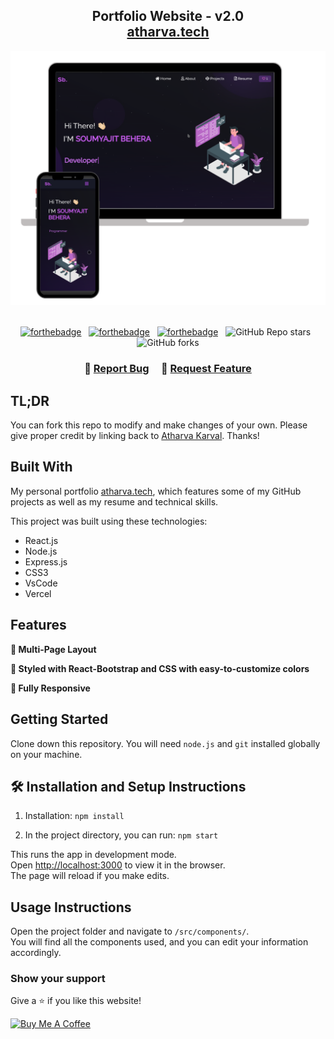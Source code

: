 <h2 align="center">
  Portfolio Website - v2.0<br/>
  <a href="https://vercel.com/atharva-karvals-projects" target="_blank">atharva.tech</a>
</h2>
<div align="center">
  <img alt="Demo" src="./Images/readme-img1.png" />
</div>

<br/>

<center>

[![forthebadge](https://forthebadge.com/images/badges/built-with-love.svg)](https://forthebadge.com) &nbsp;
[![forthebadge](https://forthebadge.com/images/badges/made-with-javascript.svg)](https://forthebadge.com) &nbsp;
[![forthebadge](https://forthebadge.com/images/badges/open-source.svg)](https://forthebadge.com) &nbsp;
![GitHub Repo stars](https://img.shields.io/github/stars/atharvakarval/Portfolio?color=red&logo=github&style=for-the-badge) &nbsp;
![GitHub forks](https://img.shields.io/github/forks/atharvakarval/Portfolio?color=red&logo=github&style=for-the-badge)

</center>

<h3 align="center">
    🔹
    <a href="https://github.com/atharvakarval/Portfolio/issues">Report Bug</a> &nbsp; &nbsp;
    🔹
    <a href="https://github.com/atharvakarval/Portfolio/issues">Request Feature</a>
</h3>

## TL;DR

You can fork this repo to modify and make changes of your own. Please give proper credit by linking back to [Atharva Karval](https://github.com/atharvakarval/Portfolio). Thanks!

## Built With

My personal portfolio <a href="https://vercel.com/atharva-karvals-projects" target="_blank">atharva.tech</a>, which features some of my GitHub projects as well as my resume and technical skills.<br/>

This project was built using these technologies:

- React.js
- Node.js
- Express.js
- CSS3
- VsCode
- Vercel

## Features

**📖 Multi-Page Layout**

**🎨 Styled with React-Bootstrap and CSS with easy-to-customize colors**

**📱 Fully Responsive**

## Getting Started

Clone down this repository. You will need `node.js` and `git` installed globally on your machine.

## 🛠 Installation and Setup Instructions

1. Installation: `npm install`

2. In the project directory, you can run: `npm start`

This runs the app in development mode.\
Open [http://localhost:3000](http://localhost:3000) to view it in the browser.\
The page will reload if you make edits.

## Usage Instructions

Open the project folder and navigate to `/src/components/`. <br/>
You will find all the components used, and you can edit your information accordingly.

### Show your support

Give a ⭐ if you like this website!

<a href="https://buymeacoffee.com/atharvashan" target="_blank"><img src="https://cdn.buymeacoffee.com/buttons/v2/default-violet.png" alt="Buy Me A Coffee" height="60px" width="217px"></a>
